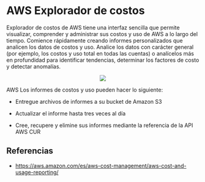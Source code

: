 # AWS Explorador de costos

Explorador de costos de AWS tiene una interfaz sencilla que permite visualizar, comprender y administrar sus costos y uso de AWS a lo largo del tiempo. Comience rápidamente creando informes personalizados que analicen los datos de costos y uso. Analice los datos con carácter general (por ejemplo, los costos y uso total en todas las cuentas) o analícelos más en profundidad para identificar tendencias, determinar los factores de costo y detectar anomalías.

<p align="center">
  <img src="https://github.com/dimasx010/knowledge/assets/105082657/961e69e7-b465-4bf8-a355-8aeb4593cccf">
</p>

AWS Los informes de costos y uso pueden hacer lo siguiente:

- Entregue archivos de informes a su bucket de Amazon S3

- Actualizar el informe hasta tres veces al día

- Cree, recupere y elimine sus informes mediante la referencia de la API AWS CUR

## Referencias
- https://aws.amazon.com/es/aws-cost-management/aws-cost-and-usage-reporting/
